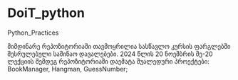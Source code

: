 # DoiT_python
Python_Practices

მიმდინარე რეპოზიტორიაში თავმოყრილია სასწავლო კურსის ფარგლებში შესრულებული საშინაო დავალებები.
2024 წლის 20 ნოემბრის მე-20 ლექციის შემდეგ რეპოზიტორიაში დაემატა შუალედური პროექტები: BookManager, Hangman, GuessNumber;